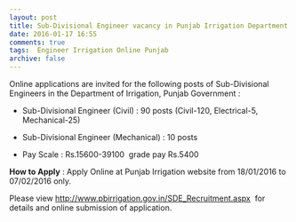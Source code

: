 ```yaml
---
layout: post
title: Sub-Divisional Engineer vacancy in Punjab Irrigation Department last date 7th Feb-2016   
date: 2016-01-17 16:55
comments: true
tags:  Engineer Irrigation Online Punjab 
archive: false
---
```

Online applications are invited for the following posts of Sub-Divisional Engineers in the Department of Irrigation, Punjab Government :

- Sub-Divisional Engineer (Civil) : 90 posts (Civil-120, Electrical-5, Mechanical-25)
- Sub-Divisional Engineer (Mechanical) : 10 posts 

- Pay Scale : Rs.15600-39100  grade pay Rs.5400  

**How to Apply** : Apply Online at Punjab Irrigation website from 18/01/2016 to 07/02/2016 only.

Please view <http://www.pbirrigation.gov.in/SDE_Recruitment.aspx>  for details and online submission of application.



